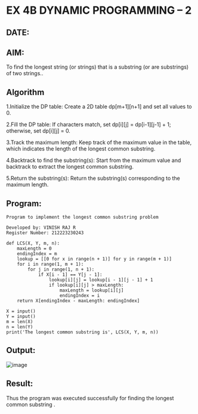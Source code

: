 # EX 4B DYNAMIC PROGRAMMING – 2
## DATE:
## AIM:
To find the longest string (or strings) that is a substring (or are substrings) of two strings..



## Algorithm
1.Initialize the DP table: Create a 2D table dp[m+1][n+1] and set all values to 0.

2.Fill the DP table: If characters match, set dp[i][j] = dp[i-1][j-1] + 1; otherwise, set dp[i][j] = 0.

3.Track the maximum length: Keep track of the maximum value in the table, which indicates the length of the longest common substring.

4.Backtrack to find the substring(s): Start from the maximum value and backtrack to extract the longest common substring.

5.Return the substring(s): Return the substring(s) corresponding to the maximum length.

## Program:
```
Program to implement the longest common substring problem

Developed by: VINISH RAJ R
Register Number: 212223230243
```
~~~
def LCS(X, Y, m, n):
    maxLength = 0
    endingIndex = m
    lookup = [[0 for x in range(n + 1)] for y in range(m + 1)]
    for i in range(1, m + 1):
        for j in range(1, n + 1):
            if X[i - 1] == Y[j - 1]:
                lookup[i][j] = lookup[i - 1][j - 1] + 1
                if lookup[i][j] > maxLength:
                    maxLength = lookup[i][j]
                    endingIndex = i
    return X[endingIndex - maxLength: endingIndex]

X = input()
Y = input()
m = len(X)
n = len(Y)
print('The longest common substring is', LCS(X, Y, m, n))
~~~

## Output:
![image](https://github.com/user-attachments/assets/739f34c0-fbe1-4dd3-97ac-4618b0db5549)

## Result:
Thus the program was executed successfully for finding the longest common substring .
